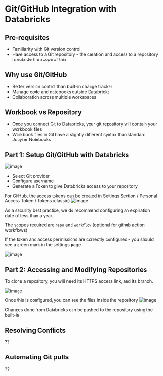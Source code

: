 # Git/GitHub Integration with Databricks

## Pre-requisites

- Familiarity with Git version control
- Have access to a Git repository - the creation and access to a repository is outside the scope of this

## Why use Git/GitHub

- Better version control than built-in change tracker
- Manage code and notebooks outside Databricks
- Collaboration across multiple workspaces

## Workbook vs Repository

- Once you connect Git to Databricks, your git repository will contain your workbook files
- Workbook files in Git have a slightly different syntax than standard Jupyter Notebooks

## Part 1: Setup Git/GitHub with Databricks

![image](https://user-images.githubusercontent.com/3179656/236484074-eb2b631a-b130-4eda-8554-26a79bf8bb9d.png)

- Select Git provider
- Configure username
- Generate a Token to give Databricks access to your repository

For GitHub, the access tokens can be created in Settings Section / Personal Access Token / Tokens (classic)
![image](https://user-images.githubusercontent.com/3179656/236484380-d193ae59-1a9c-434e-a7ec-790d691c1a89.png)

As a security best practice, we do recommend configuring an expiration date of less than a year.

The scopes required are `repo` and `workflow` (optional for github action workflows)

If the token and access permissions are correctly configured - you should see a green mark in the settings page

![image](https://user-images.githubusercontent.com/3179656/236485049-c9a97fd0-3737-4c7d-9f3d-58242a32363c.png)

## Part 2: Accessing and Modifying Repositories

To clone a repository, you will need its HTTPS access link, and its branch.

![image](https://user-images.githubusercontent.com/3179656/236485166-3ed15a99-2ad6-4a97-9d17-8f46bbf1c111.png)

Once this is configured, you can see the files inside the repository
![image](https://user-images.githubusercontent.com/3179656/236485460-ad76f29a-f009-41e8-8bc3-2532bdfb16a1.png)

Changes done from Databricks can be pushed to the repository using the built-in 

## Resolving Conflicts

??

## Automating Git pulls

??
